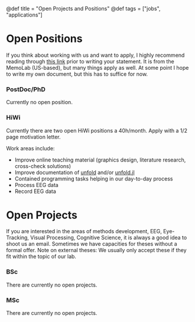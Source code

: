 @def title = "Open Projects and Positions"
@def tags = ["jobs", "applications"]

# Open Positions
If you think about working with us and want to apply, I highly recommend reading through [this link](http://www.thememolab.org/pages/gradapps/) prior to writing your statement. It is from the MemoLab (US-based), but many things apply as well. At some point I hope to write my own document, but this has to suffice for now.

### PostDoc/PhD
Currently no open position.

### HiWi
Currently there are two open HiWi positions a 40h/month. Apply with a 1/2 page motivation letter.

Work areas include:
  - Improve online teaching material (graphics design, literature research, cross-check solutions)
  - Improve documentation of [unfold](https://www.unfoldtoolbox.org) and/or [unfold.jl](https://github.com/unfoldtoolbox/unfold.jl/)
  - Contained programming tasks helping in our day-to-day process
  - Process EEG data
  - Record EEG data
 

# Open Projects
If you are interested in the areas of methods development, EEG, Eye-Tracking, Visual Processing, Cognitive Science, it is always a good idea to shoot us an email. Sometimes we have capacities for theses without a formal offer. Note on external theses: We usually only accept these if they fit within the topic of our lab.

### BSc
There are currently no open projects.
### MSc
There are currently no open projects.

